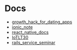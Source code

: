 Docs
====

- [growth_hack_for_dating_apps](https://github.com/yanghaoyuying/all_docs/blob/master/_posts/growth_hack_for_dating_apps.markdown)
- [ionic_note](https://github.com/yanghaoyuying/all_docs/blob/master/_posts/ionic_note.markdown)
- [react_native_docs](https://github.com/yanghaoyuying/all_docs/blob/master/_posts/react-native-docs.markdown)
- [IoTLT30](https://github.com/yanghaoyuying/all_docs/blob/master/_posts/IotLT30.markdown)
- [rails_service_seminar](https://github.com/yanghaoyuying/all_docs/blob/master/_posts/rails_service_seminar.markdown)
